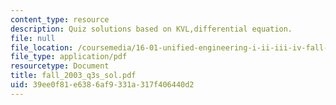 ```yaml
---
content_type: resource
description: Quiz solutions based on KVL,differential equation.
file: null
file_location: /coursemedia/16-01-unified-engineering-i-ii-iii-iv-fall-2005-spring-2006/39ee0f81e6386af9331a317f406440d2_fall_2003_q3s_sol.pdf
file_type: application/pdf
resourcetype: Document
title: fall_2003_q3s_sol.pdf
uid: 39ee0f81-e638-6af9-331a-317f406440d2
---
```

